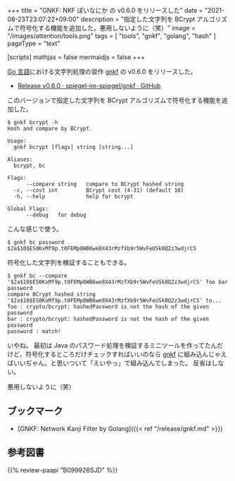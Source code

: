 +++
title = "GNKF: NKF ぽいなにか の v0.6.0 をリリースした"
date =  "2021-08-23T23:07:22+09:00"
description = "指定した文字列を BCrypt アルゴリズムで符号化する機能を追加した。悪用しないように（笑）"
image = "/images/attention/tools.png"
tags  = [ "tools", "gnkf", "golang", "hash" ]
pageType = "text"

[scripts]
  mathjax = false
  mermaidjs = false
+++

[Go 言語][Go]における文字列処理の習作 [gnkf] の v0.6.0 をリリースした。

- [Release v0.6.0 · spiegel-im-spiegel/gnkf · GitHub](https://github.com/spiegel-im-spiegel/gnkf/releases/tag/v0.6.0)

このバージョンで指定した文字列を BCrypt アルゴリズムで符号化する機能を追加した。

```text
$ gnkf bcrypt -h
Hash and compare by BCrypt.

Usage:
  gnkf bcrypt [flags] string [string...]

Aliases:
  bcrypt, bc

Flags:
      --compare string   compare to BCrypt hashed string
  -c, --cost int         BCrypt cost (4-31) (default 10)
  -h, --help             help for bcrypt

Global Flags:
      --debug   for debug
```

こんな感じで使う。

```text
$ gnkf bc password
$2a$10$ES0KxMf9p.t0FEMp8WB6we8X43rMzfXb9r5WvFeUSk8Q2z3wdjrCS
```

符号化した文字列を検証することもできる。

```text
$ gnkf bc --compare '$2a$10$ES0KxMf9p.t0FEMp8WB6we8X43rMzfXb9r5WvFeUSk8Q2z3wdjrCS' foo bar password
compare BCrypt hashed string '$2a$10$ES0KxMf9p.t0FEMp8WB6we8X43rMzfXb9r5WvFeUSk8Q2z3wdjrCS' to...
foo : crypto/bcrypt: hashedPassword is not the hash of the given password
bar : crypto/bcrypt: hashedPassword is not the hash of the given password
password : match!
```

いやね。
最初は Java のパスワード処理を検証するミニツールを作ってたんだけど，符号化するところだけチェックすればいいのなら [gnkf] に組み込んじゃえばいいぢゃん，と思いついて「えいやっ」で組み込んでしまった。
反省はしない。

悪用しないように（笑）

## ブックマーク

- [GNKF: Network Kanji Filter by Golang]({{< ref "/release/gnkf.md" >}})

[Go]: https://go.dev/
[gnkf]: https://github.com/spiegel-im-spiegel/gnkf "spiegel-im-spiegel/gnkf: Network Kanji Filter by Golang"

## 参考図書

{{% review-paapi "B099928SJD" %}} <!-- プログラミング言語Go -->
